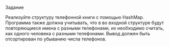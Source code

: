 Задание

Реализуйте структуру телефонной книги с помощью HashMap.
Программа также должна учитывать, что в во входной структуре будут повторяющиеся имена с разными телефонами, их необходимо считать, 
как одного человека с разными телефонами. Вывод должен быть отсортирован по убыванию числа телефонов.
